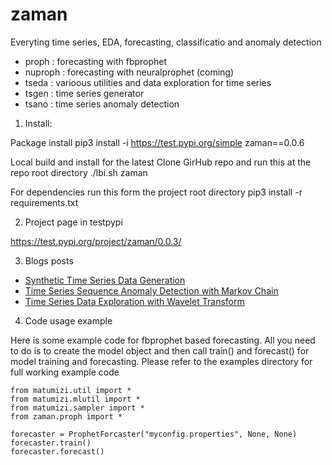 # zaman

Everyting time series, EDA, forecasting, classificatio and anomaly detection
* proph : forecasting with fbprophet
* nuproph : forecasting with  neuralprophet  (coming)
* tseda : varioous utilities and data exploration for time series
* tsgen : time series generator
* tsano : time series anomaly detection



1. Install:

Package install
pip3 install -i https://test.pypi.org/simple zaman==0.0.6

Local build and install for the latest
Clone GirHub repo and run this at the repo root directory
./lbi.sh zaman

For dependencies run this form the project root directory
pip3 install -r requirements.txt

2. Project page in testpypi

https://test.pypi.org/project/zaman/0.0.3/


3. Blogs posts
* [Synthetic Time Series Data Generation](https://pkghosh.wordpress.com/2023/03/29/synthetic-time-series-data-generation/)
* [Time Series Sequence Anomaly Detection with Markov Chain](https://pkghosh.wordpress.com/2023/06/28/time-series-sequence-anomaly-detection-with-markov-chain/)
* [Time Series Data Exploration with Wavelet Transform](https://pkghosh.wordpress.com/2023/09/29/time-series-data-exploration-with-wavelet-transform/)


4. Code usage example

Here is some example code for fbprophet based forecasting. All you need to do is to create the model 
object  and then call train() and forecast() for model training and forecasting. Please refer 
to the examples directory for full working example code

	from matumizi.util import *
	from matumizi.mlutil import *
	from matumizi.sampler import *
	from zaman.proph import *

	forecaster = ProphetForcaster("myconfig.properties", None, None)	
	forecaster.train()
	forecaster.forecast()	
	
